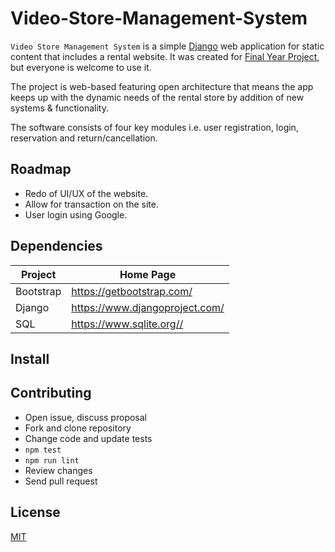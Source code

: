 # Video-Store-Management-System

`Video Store Management System` is a simple [Django](https://www.djangoproject.com/) web application for static content that includes a rental website.
It was created for [Final Year Project](http://lastminute.pythonanywhere.com/), but everyone is welcome to use it.

The project is web-based featuring open architecture that means the app keeps up with the dynamic needs of the rental store by addition of new systems & functionality.

The software consists of four key modules i.e. user registration, login, reservation and return/cancellation.

## Roadmap

- Redo of UI/UX of the website.
- Allow for transaction on the site.
- User login using Google.

## Dependencies

| Project      | Home Page                                    |
|--------------|----------------------------------------------|
| Bootstrap    | <https://getbootstrap.com/>                  |
| Django       | <https://www.djangoproject.com/>             |
| SQL          | <https://www.sqlite.org//>                   |

## Install

## Contributing

- Open issue, discuss proposal
- Fork and clone repository
- Change code and update tests
- `npm test`
- `npm run lint`
- Review changes
- Send pull request

## License

[MIT](LICENSE)
